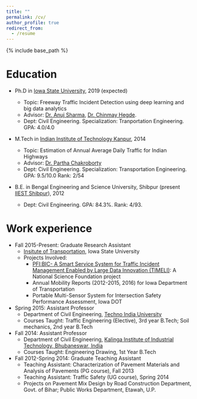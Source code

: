 ```yaml
---
title: ""
permalink: /cv/
author_profile: true
redirect_from:
  - /resume
---
```


{% include base_path %}

Education
======

* Ph.D in [Iowa State University](https://www.iastate.edu/), 2019 (expected)
  * Topic: Freeway Traffic Incident Detection using deep learning and big data analytics
  * Advisor: [Dr. Anuj Sharma](https://www.ccee.iastate.edu/directory/?user_page=anujs), [Dr. Chinmay Hegde](http://home.engineering.iastate.edu/~chinmay/).
  * Dept: Civil Engineering. Specialization: Tranportation Engineering. GPA: 4.0/4.0
  
* M.Tech in [Indian Institute of Technology Kanpur](http://www.iitk.ac.in/), 2014
  * Topic: Estimation of Annual Average Daily Traffic for Indian Highways
  * Advisor: [Dr. Partha Chakroborty](http://home.iitk.ac.in/~partha/)
  * Dept: Civil Engineering. Specialization: Transportation Engineering. GPA: 9.5/10.0 Rank: 2/54
  
* B.E. in Bengal Engineering and Science University, Shibpur (present [IIEST Shibpur](http://www.iiests.ac.in/)), 2012
  * Dept: Civil Engineering. GPA: 84.3%. Rank: 4/93.



Work experience
======
* Fall 2015-Present: Graduate Research Assistant
  * [Insitute of Transportation](http://www.intrans.iastate.edu), Iowa State University
  * Projects Involved: 
    * [PFI:BIC- A Smart Service System for Traffic Incident Management Enabled by Large Data Innovation (TIMELI)](https://nsf.gov/awardsearch/showAward?AWD_ID=1632116): A National Science Foundation project
    * Annual Mobility Reports (2012-2015, 2016) for Iowa Department of Transportation
    * Portable Multi-Sensor System for Intersection Safety Performance Assessment, Iowa DOT
* Spring 2015: Assistant Professor
  * Department of Civil Engineering, [Techno India University](https://technoindiauniversity.ac.in/)
  * Courses Taught: Traffic Engineering (Elective), 3rd year B.Tech; Soil mechanics, 2nd year B.Tech
* Fall 2014: Assistant Professor
  * Department of Civil Engineering, [Kalinga Institute of Industrial Technology, Bhubaneswar, India](http://kiit.ac.in/)
  * Courses Taught: Engineering Drawing, 1st Year B.Tech
* Fall 2012-Spring 2014: Graduate Teaching Assistant
  *  Teaching Assistant: Characterization of Pavement Materials and Analysis of Pavements (PG course), Fall 2013
  *  Teaching Assistant: Traffic Safety (UG course), Spring 2014
  *  Projects on Pavement Mix Design by Road Construction Department, Govt. of Bihar; Public Works Department, Etawah, U.P.
